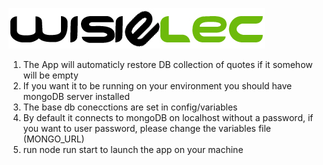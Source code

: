 ![VS Code](./public/img/logo.png)

1. The App will automaticly restore DB collection of quotes if it somehow will be empty
2. If you want it to be running on your environment you should have mongoDB server installed
3. The base db conecctions are set in config/variables
4. By default it connects to mongoDB on localhost without a password, if you want to user password, please change the variables file (MONGO_URL)
5. run node run start to launch the app on your machine

